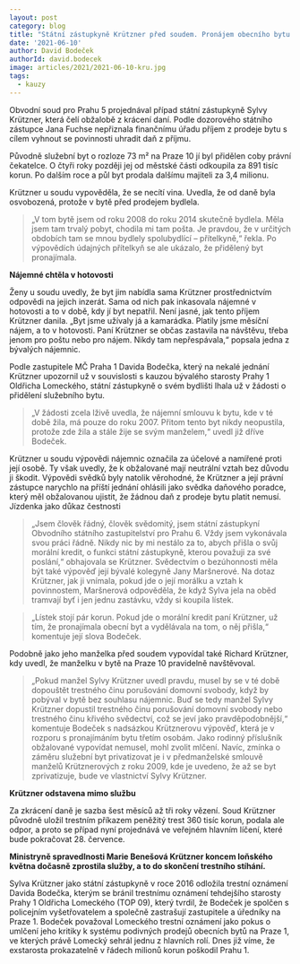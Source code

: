 ```yaml
---
layout: post
category: blog
title: "Státní zástupkyně Krützner před soudem. Pronájem obecního bytu kryla smyšlenými kamarádkami"
date: '2021-06-10'
author: David Bodeček
authorId: david.bodecek
image: articles/2021/2021-06-10-kru.jpg
tags:
  - kauzy
---
```


Obvodní soud pro Prahu 5 projednával případ státní zástupkyně Sylvy Krützner, která čelí obžalobě z krácení daní. Podle dozorového státního zástupce Jana Fuchse nepřiznala finančnímu úřadu příjem z prodeje bytu s cílem vyhnout se povinnosti uhradit daň z příjmu.

Původně služební byt o rozloze 73 m² na Praze 10 jí byl přidělen coby právní čekatelce. O čtyři roky později jej od městské části odkoupila za 891 tisíc korun. Po dalším roce a půl byt prodala dalšímu majiteli za 3,4 milionu.

Krützner u soudu vypověděla, že se necítí vina. Uvedla, že od daně byla osvobozená, protože v bytě před prodejem bydlela. 

> „V tom bytě jsem od roku 2008 do roku 2014 skutečně bydlela. Měla jsem tam trvalý pobyt, chodila mi tam pošta. Je pravdou, že v určitých obdobích tam se mnou bydlely spolubydlící – přítelkyně,“ řekla. Po výpovědích údajných přítelkyň se ale ukázalo, že přidělený byt pronajímala.

**Nájemné chtěla v hotovosti**

Ženy u soudu uvedly, že byt jim nabídla sama Krützner prostřednictvím odpovědi na jejich inzerát. Sama od nich pak inkasovala  nájemné v hotovosti a to v době, kdy jí byt nepatřil. Není jasné, jak tento příjem Krützner danila. „Byt jsme užívaly já a kamarádka. Platily jsme měsíční nájem, a to v hotovosti. Paní Krützner se občas zastavila na návštěvu, třeba jenom pro poštu nebo pro nájem. Nikdy tam nepřespávala,“ popsala jedna z bývalých nájemnic.

Podle zastupitele MČ Praha 1 Davida Bodečka, který na nekalé jednání Krützner upozornil už v souvislosti s kauzou bývalého starosty Prahy 1 Oldřicha Lomeckého, státní zástupkyně o svém bydlišti lhala už v žádosti o přidělení služebního bytu. 

> „V žádosti zcela lživě uvedla, že nájemní smlouvu k bytu, kde v té době žila, má pouze do roku 2007. Přitom tento byt nikdy neopustila, protože zde žila a stále žije se svým manželem,“ uvedl již dříve Bodeček.

Krützner u soudu výpovědi nájemnic označila za účelové a namířené proti její osobě. Ty však uvedly, že k obžalované mají neutrální vztah bez důvodu ji škodit. Výpovědi svědků byly natolik věrohodné, že Krützner a její právní zástupce narychlo na příští jednání ohlásili jako svědka daňového poradce, který měl obžalovanou ujistit, že žádnou daň z prodeje bytu platit nemusí.
Jízdenka jako důkaz čestnosti 

> „Jsem člověk řádný, člověk svědomitý, jsem státní zástupkyní Obvodního státního zastupitelství pro Prahu 6. Vždy jsem vykonávala svou práci řádně. Nikdy nic by mi nestálo za to, abych přišla o svůj morální kredit, o funkci státní zástupkyně, kterou považuji za své poslání,“ obhajovala se Krützner. Svědectvím o bezúhonnosti měla být také výpověď její bývalé kolegyně Jany Maršnerové. Na dotaz Krützner, jak ji vnímala, pokud jde o její morálku a vztah k povinnostem, Maršnerová odpověděla, že když Sylva jela na oběd tramvají byť i jen jednu zastávku, vždy si koupila lístek. 

> „Lístek stojí pár korun. Pokud jde o morální kredit paní Krützner, už tím, že pronajímala obecní byt a vydělávala na tom, o něj přišla,“ komentuje její slova Bodeček.

Podobně jako jeho manželka před soudem vypovídal také Richard Krützner, kdy uvedl, že manželku v bytě na Praze 10 pravidelně navštěvoval. 

> „Pokud manžel Sylvy Krützner uvedl pravdu, musel by se v té době dopouštět trestného činu porušování domovní svobody, když by pobýval v bytě bez souhlasu nájemnic. Buď se tedy manžel Sylvy Krützner dopustil trestného činu porušování domovní svobody nebo trestného činu křivého svědectví, což se jeví jako pravděpodobnější,“ komentuje Bodeček s nadsázkou Krütznerovu výpověď, která je v rozporu s pronajímáním bytu třetím osobám. Jako rodinný příslušník obžalované vypovídat nemusel, mohl zvolit mlčení. Navíc, zmínka o záměru služební byt privatizovat je i v předmanželské smlouvě manželů Krütznerových z roku 2009, kde je uvedeno, že až se byt zprivatizuje, bude ve vlastnictví Sylvy Krützner.

**Krützner odstavena mimo službu**

Za zkrácení daně je sazba šest měsíců až tři roky vězení. Soud Krützner původně uložil trestním příkazem peněžitý trest 360 tisíc korun, podala ale odpor, a proto se případ nyní projednává ve veřejném hlavním líčení, které bude pokračovat 28. července.

**Ministryně spravedlnosti Marie Benešová Krützner koncem loňského května dočasně zprostila služby, a to do skončení trestního stíhání.**

Sylva Krützner jako státní zástupkyně v roce 2016 odložila trestní oznámení Davida Bodečka, kterým se bránil trestnímu oznámení tehdejšího starosty Prahy 1 Oldřicha Lomeckého (TOP 09), který tvrdil, že Bodeček je spolčen s policejním vyšetřovatelem a společně zastrašují zastupitele a úředníky na Praze 1. Bodeček považoval Lomeckého trestní oznámení jako pokus o umlčení jeho kritiky k systému podivných prodejů obecních bytů na Praze 1, ve kterých právě Lomecký sehrál jednu z hlavních rolí. Dnes již víme, že exstarosta prokazatelně v řádech milionů korun poškodil Prahu 1.

